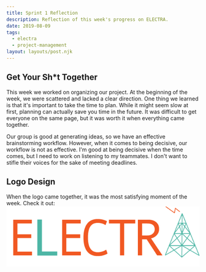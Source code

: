 ```yaml
---
title: Sprint 1 Reflection
description: Reflection of this week's progress on ELECTRA.
date: 2019-08-09
tags:
  - electra
  - project-management
layout: layouts/post.njk
---
```

## Get Your Sh*t Together

This week we worked on organizing our project. At the beginning of the week, we were scattered and lacked a clear direction. One thing we learned is that it's important to take the time to plan. While it might seem slow at first, planning can actually save you time in the future. It was difficult to get everyone on the same page, but it was worth it when everything came together.

Our group is good at generating ideas, so we have an effective brainstorming workflow. However, when it comes to being decisive, our workflow is not as effective. I'm good at being decisive when the time comes, but I need to work on listening to my teammates. I don't want to stifle their voices for the sake of meeting deadlines.

## Logo Design

When the logo came together, it was the most satisfying moment of the week. Check it out:
![](../img/electraLogoFinal.png)
